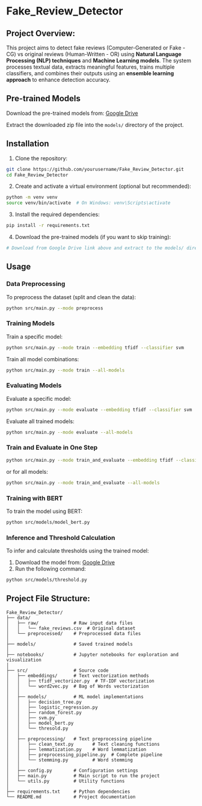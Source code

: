 # Fake_Review_Detector

## Project Overview: 
This project aims to detect fake reviews (Computer-Generated or Fake - CG) vs original reviews (Human-Written - OR) using **Natural Language Processing (NLP) techniques** and **Machine Learning models**. The system processes textual data, extracts meaningful features, trains multiple classifiers, and combines their outputs using an **ensemble learning approach** to enhance detection accuracy.

## Pre-trained Models
Download the pre-trained models from: [Google Drive](https://drive.google.com/file/d/1n14eSuAM8nX_6pQe2HVd_CF7azJQmWxi/view?usp=sharing)

Extract the downloaded zip file into the `models/` directory of the project.

## Installation

1. Clone the repository:
```bash
git clone https://github.com/yourusername/Fake_Review_Detector.git
cd Fake_Review_Detector
```

2. Create and activate a virtual environment (optional but recommended):
```bash
python -m venv venv
source venv/bin/activate  # On Windows: venv\Scripts\activate
```

3. Install the required dependencies:
```bash
pip install -r requirements.txt
```

4. Download the pre-trained models (if you want to skip training):
```bash
# Download from Google Drive link above and extract to the models/ directory
```

## Usage

### Data Preprocessing

To preprocess the dataset (split and clean the data):

```bash
python src/main.py --mode preprocess
```

### Training Models

Train a specific model:

```bash
python src/main.py --mode train --embedding tfidf --classifier svm
```

Train all model combinations:

```bash
python src/main.py --mode train --all-models
```

### Evaluating Models

Evaluate a specific model:

```bash
python src/main.py --mode evaluate --embedding tfidf --classifier svm
```

Evaluate all trained models:

```bash
python src/main.py --mode evaluate --all-models
```

### Train and Evaluate in One Step

```bash
python src/main.py --mode train_and_evaluate --embedding tfidf --classifier svm
```

or for all models:

```bash
python src/main.py --mode train_and_evaluate --all-models
```
### Training with BERT

To train the model using BERT:

```bash
python src/models/model_bert.py
```

### Inference and Threshold Calculation

To infer and calculate thresholds using the trained model:

1. Download the model from: [Google Drive](https://drive.google.com/file/d/1f3-kes7OcHLdDDf89ipK87fDqyG9uC6h/view?usp=sharing)
2. Run the following command:

```bash
python src/models/threshold.py
```

## Project File Structure: 
```
Fake_Review_Detector/
├── data/
│   ├── raw/             # Raw input data files
│   │   └── fake_reviews.csv  # Original dataset
│   └── preprocessed/    # Preprocessed data files
│
├── models/              # Saved trained models
│
├── notebooks/           # Jupyter notebooks for exploration and visualization
│
├── src/                 # Source code
│   ├── embeddings/      # Text vectorization methods
│   │   ├── tfidf_vectorizer.py  # TF-IDF vectorization
│   │   └── word2vec.py  # Bag of Words vectorization
│   │
│   ├── models/          # ML model implementations
│   │   ├── decision_tree.py
│   │   ├── logistic_regression.py
│   │   ├── random_forest.py
│   │   ├── svm.py
│   │   ├── model_bert.py
│   │   └── thresold.py
│   │
│   ├── preprocessing/   # Text preprocessing pipeline
│   │   ├── clean_text.py       # Text cleaning functions
│   │   ├── lemmatization.py    # Word lemmatization
│   │   ├── preprocessing_pipeline.py  # Complete pipeline
│   │   └── stemming.py         # Word stemming
│   │
│   ├── config.py        # Configuration settings
│   ├── main.py          # Main script to run the project
│   └── utils.py         # Utility functions
│
├── requirements.txt     # Python dependencies
└── README.md            # Project documentation
```